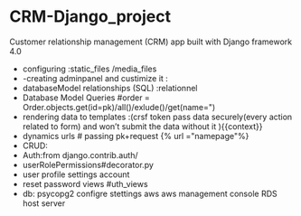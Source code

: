 # CRM-Django_project
Customer relationship management (CRM) app built with Django framework 4.0

- configuring :static_files /media_files
- -creating adminpanel and custimize it :
- databaseModel relationships (SQL) :relationnel 
- Database Model Queries #order = Order.objects.get(id=pk)/all()/exlude()/get(name=")
- rendering data to templates :(crsf token pass data securely(every action related to form)  and won’t submit the data without it  ){{context}}
- dynamics urls #  passing pk+request {% url ="namepage"%}
- CRUD:
- Auth:from django.contrib.auth/
- userRolePermissions#decorator.py
- user profile settings account   
- reset password views #uth_views 
- db: psycopg2 configre stettings aws aws management console RDS host server

